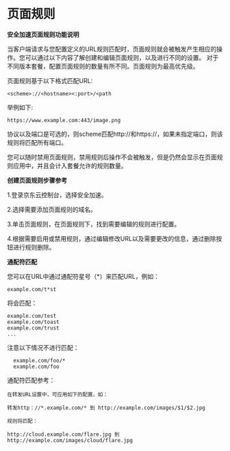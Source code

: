
# 页面规则

**安全加速页面规则功能说明**

当客户端请求与您配置定义的URL规则匹配时，页面规则就会被触发产生相应的操作。您可以通过以下内容了解创建和编辑页面规则，以及进行不同的设置。
对于不同版本套餐，配置页面规则的数量有所不同。页面规则为最高优先级。


页面规则基于以下格式匹配URL:

    <scheme>://<hostname><:port>/<path

举例如下:

    https://www.example.com:443/image.png

协议以及端口是可选的，则scheme匹配http://和https://，如果未指定端口，则该规则将匹配所有端口。


您可以随时禁用页面规则，禁用规则后操作不会被触发，但是仍然会显示在页面规则应用中，并且会计入套餐允许的规则数量。


**创建页面规则步骤参考**


1.登录京东云控制台，选择安全加速。

2.选择需要添加页面规则的域名。

3.单击页面规则，在页面规则下，找到需要编辑的规则进行配置。

4.根据需要启用或禁用规则，通过编辑修改URL以及需要更改的信息，通过删除按钮进行规则删除。


**通配符匹配**

您可以在URL中通过通配符星号（*）来匹配URL，例如：

    example.com/t*st

将会匹配：

    example.com/test
    example.com/toast
    example.com/trust
    ...

注意以下情况不进行匹配：

      example.com/foo/*
      example.com/foo

通配符匹配参考：

    在转发URL设置中，可应用如下的配置，如：

    转发http：//*.example.com/* 到 http://example.com/images/$1/$2.jpg

    规则将匹配：

    http://cloud.example.com/flare.jpg 到 http://example.com/images/cloud/flare.jpg

